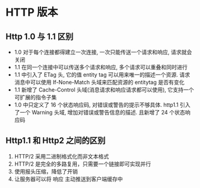# HTTP 版本

## Http 1.0 与 1.1 区别

- 1.0 对于每个连接都得建立一次连接, 一次只能传送一个请求和响应, 请求就会关闭
- 1.1 在同一个连接中可以传送多个请求和响应, 多个请求可以重叠和同时进行
- 1.1 中引入了 ETag 头, 它的值 entity tag 可以用来唯一的描述一个资源. 请求消息中可以使用 If-None-Match 头域来匹配资源的 entitytag 是否有变化
- 1.1 新增了 Cache-Control 头域(消息请求和响应请求都可以使用), 它支持一个可扩展的指令子集
- 1.0 中只定义了 16 个状态响应码, 对错误或警告的提示不够具体. http1.1 引入了一个 Warning 头域, 增加对错误或警告信息的描述. 且新增了 24 个状态响应码

## Http1.1 和 Http2 之间的区别

1. HTTP/2 采用二进制格式化而非文本格式
1. HTTP/2 是完全的多路复用，只需要一个链接即可实现并行
1. 使用报头压缩，降低了开销
1. 让服务器可以将 响应 主动推送到客户端缓存中
